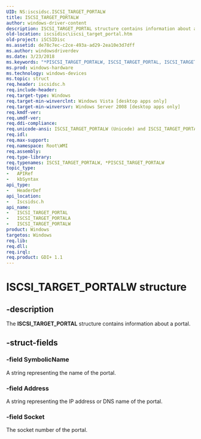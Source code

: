 ```yaml
---
UID: NS:iscsidsc.ISCSI_TARGET_PORTALW
title: ISCSI_TARGET_PORTALW
author: windows-driver-content
description: ISCSI_TARGET_PORTAL structure contains information about a portal.
old-location: iscsidisc\iscsi_target_portal.htm
old-project: iSCSIDisc
ms.assetid: de78c7ec-c2ce-493a-ad29-2ea10e3d7dff
ms.author: windowsdriverdev
ms.date: 3/23/2018
ms.keywords: "*PISCSI_TARGET_PORTALW, ISCSI_TARGET_PORTAL, ISCSI_TARGET_PORTAL structure [iSCSI Discovery Library API], ISCSI_TARGET_PORTALA, ISCSI_TARGET_PORTALW, PISCSI_TARGET_PORTAL, PISCSI_TARGET_PORTAL structure pointer [iSCSI Discovery Library API], iscsidisc.iscsi_target_portal, iscsidsc/ISCSI_TARGET_PORTAL, iscsidsc/ISCSI_TARGET_PORTALA, iscsidsc/ISCSI_TARGET_PORTALW, iscsidsc/PISCSI_TARGET_PORTAL"
ms.prod: windows-hardware
ms.technology: windows-devices
ms.topic: struct
req.header: iscsidsc.h
req.include-header: 
req.target-type: Windows
req.target-min-winverclnt: Windows Vista [desktop apps only]
req.target-min-winversvr: Windows Server 2008 [desktop apps only]
req.kmdf-ver: 
req.umdf-ver: 
req.ddi-compliance: 
req.unicode-ansi: ISCSI_TARGET_PORTALW (Unicode) and ISCSI_TARGET_PORTALA (ANSI)
req.idl: 
req.max-support: 
req.namespace: Root\WMI
req.assembly: 
req.type-library: 
req.typenames: ISCSI_TARGET_PORTALW, *PISCSI_TARGET_PORTALW
topic_type:
-	APIRef
-	kbSyntax
api_type:
-	HeaderDef
api_location:
-	Iscsidsc.h
api_name:
-	ISCSI_TARGET_PORTAL
-	ISCSI_TARGET_PORTALA
-	ISCSI_TARGET_PORTALW
product: Windows
targetos: Windows
req.lib: 
req.dll: 
req.irql: 
req.product: GDI+ 1.1
---
```


# ISCSI_TARGET_PORTALW structure


## -description


The <b>ISCSI_TARGET_PORTAL</b> structure contains information about a portal.


## -struct-fields




### -field SymbolicName

A string representing the name of the portal.


### -field Address

A string representing the IP address or DNS name of the portal.


### -field Socket

The socket number of the portal.


